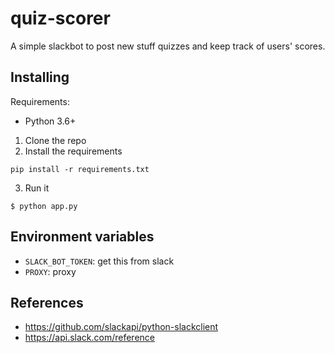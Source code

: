 # quiz-scorer

A simple slackbot to post new stuff quizzes and keep track of users' scores.

## Installing

Requirements:
* Python 3.6+

1. Clone the repo
2. Install the requirements

```
pip install -r requirements.txt
```

3. Run it

```
$ python app.py
```

## Environment variables

* `SLACK_BOT_TOKEN`: get this from slack
* `PROXY`: proxy

## References

* https://github.com/slackapi/python-slackclient
* https://api.slack.com/reference

